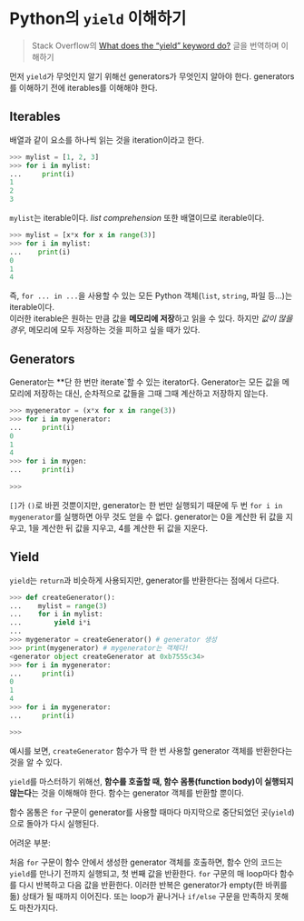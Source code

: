 # Python의 `yield` 이해하기

> Stack Overflow의 [What does the “yield” keyword do?](https://stackoverflow.com/questions/231767/what-does-the-yield-keyword-do) 글을 번역하며 이해하기

먼저 `yield`가 무엇인지 알기 위해선 generators가 무엇인지 알아야 한다. generators를 이해하기 전에 iterables를 이해해야 한다.

## Iterables

배열과 같이 요소를 하나씩 읽는 것을 iteration이라고 한다.

```python
>>> mylist = [1, 2, 3]
>>> for i in mylist:
...     print(i)
1
2
3
```

`mylist`는 iterable이다. *list comprehension* 또한 배열이므로 iterable이다.

```python
>>> mylist = [x*x for x in range(3)]
>>> for i in mylist:
...    print(i)
0
1
4
```

즉, `for ... in ...`을 사용할 수 있는 모든 Python 객체(`list`, `string`, 파일 등...)는 iterable이다.
<br>
이러한 iterable은 원하는 만큼 값을 **메모리에 저장**하고 읽을 수 있다. 하지만 *값이 많을 경우*, 메모리에 모두 저장하는 것을 피하고 싶을 때가 있다.

## Generators

Generator는 **단 한 번만 iterate`할 수 있는 iterator다. Generator는 모든 값을 메모리에 저장하는 대신, 순차적으로 값들을 그때 그때 계산하고 저장하지 않는다.

```python
>>> mygenerator = (x*x for x in range(3))
>>> for i in mygenerator:
...     print(i)
0
1
4
>>> for i in mygen:
... 	print(i)
	
>>> 
```

`[]`가 `()`로 바뀐 것뿐이지만, generator는 한 번만 실행되기 때문에 두 번 `for i in mygenerator`를 실행하면 아무 것도 얻을 수 없다. generator는 0을 계산한 뒤 값을 지우고, 1을 계산한 뒤 값을 지우고, 4를 계산한 뒤 값을 지운다.

## Yield

`yield`는 `return`과 비슷하게 사용되지만, generator를 반환한다는 점에서 다르다.

```python
>>> def createGenerator():
...    mylist = range(3)
...    for i in mylist:
...        yield i*i
...
>>> mygenerator = createGenerator() # generator 생성
>>> print(mygenerator) # mygenerator는 객체다!
<generator object createGenerator at 0xb7555c34>
>>> for i in mygenerator:
...     print(i)
0
1
4
>>> for i in mygenerator:
...     print(i)

>>>
```

예시를 보면, `createGenerator` 함수가 딱 한 번 사용할 generator 객체를 반환한다는 것을 알 수 있다.

`yield`를 마스터하기 위해선, **함수를 호출할 때, 함수 몸통(function body)이 실행되지 않는다**는 것을 이해해야 한다. 함수는 generator 객체를 반환할 뿐이다.

함수 몸통은 `for` 구문이 generator를 사용할 때마다 마지막으로 중단되었던 곳(`yield`)으로 돌아가 다시 실행된다.

어려운 부분:

처음 `for` 구문이 함수 안에서 생성한 generator 객체를 호출하면, 함수 안의 코드는 `yield`를 만나기 전까지 실행되고, 첫 번째 값을 반환한다. `for` 구문의 매 loop마다 함수를 다시 반복하고 다음 값을 반환한다. 이러한 반복은 generator가 empty(한 바퀴를 돎) 상태가 될 때까지 이어진다. 또는 loop가 끝나거나 `if/else` 구문을 만족하지 못해도 마찬가지다.

